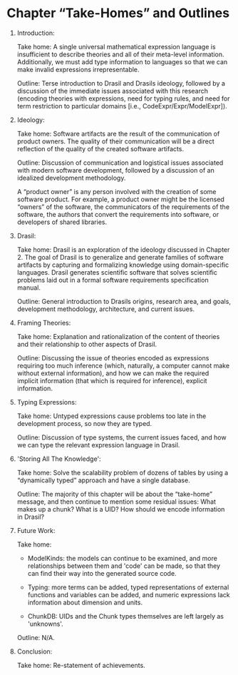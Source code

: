 # Chapter “Take-Homes” and Outlines

1. Introduction:

    Take home: A single universal mathematical expression language is
    insufficient to describe theories and all of their meta-level information.
    Additionally, we must add type information to languages so that we can make
    invalid expressions irrepresentable.

    Outline: Terse introduction to Drasil and Drasils ideology, followed by a
    discussion of the immediate issues associated with this research (encoding
    theories with expressions, need for typing rules, and need for term
    restriction to particular domains [i.e., CodeExpr/Expr/ModelExpr]).
	
2. Ideology:

    Take home: Software artifacts are the result of the communication of product
    owners. The quality of their communication will be a direct reflection of
    the quality of the created software artifacts.

    Outline: Discussion of communication and logistical issues associated with
    modern software development, followed by a discussion of an idealized
    development methodology.

    A “product owner” is any person involved with the creation of some software
    product. For example, a product owner might be the licensed “owners” of the
    software, the communicators of the requirements of the software, the authors
    that convert the requirements into software, or developers of shared
    libraries.

3. Drasil:

    Take home: Drasil is an exploration of the ideology discussed in Chapter 2.
    The goal of Drasil is to generalize and generate families of software
    artifacts by capturing and formalizing knowledge using domain-specific
    languages. Drasil generates scientific software that solves scientific
    problems laid out in a formal software requirements specification manual.
    
    Outline: General introduction to Drasils origins, research area, and goals,
    development methodology, architecture, and current issues.

4. Framing Theories:

    Take home: Explanation and rationalization of the content of theories and
    their relationship to other aspects of Drasil.

    Outline: Discussing the issue of theories encoded as expressions requiring
    too much inference (which, naturally, a computer cannot make without
    external information), and how we can make the required implicit information
    (that which is required for inference), explicit information.

5. Typing Expressions:

    Take home: Untyped expressions cause problems too late in the development
    process, so now they are typed.
    
    Outline: Discussion of type systems, the current issues faced, and how we
    can type the relevant expression language in Drasil.

6. 'Storing All The Knowledge':

    Take home: Solve the scalability problem of dozens of tables by using a
    “dynamically typed” approach and have a single database.

    Outline: The majority of this chapter will be about the “take-home” message,
    and then continue to mention some residual issues: What makes up a chunk?
    What is a UID? How should we encode information in Drasil?

7. Future Work:

    Take home: 
    
    - ModelKinds: the models can continue to be examined, and more relationships
      between them and 'code' can be made, so that they can find their way into
      the generated source code. 
        
    - Typing: more terms can be added, typed representations of external
      functions and variables can be added, and numeric expressions lack
      information about dimension and units.

    - ChunkDB: UIDs and the Chunk types themselves are left largely as
      'unknowns'.

    Outline: N/A.

8. Conclusion:

    Take home: Re-statement of achievements.
